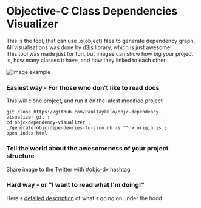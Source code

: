 Objective-C Class Dependencies Visualizer
==========================  

This is the tool, that can use .o(object) files to generate dependency graph.  
All visualisations was done by [d3js](http://d3js.org/) library, which is just awesome!  
This tool was made just for fun, but images can show how big your project is, how many classes it have, and how they linked to each other    

![Image example](https://pbs.twimg.com/media/BecW8fRCcAAPdP4.png:large)  

### Easiest way - For those who don't like to read docs
This will clone project, and run it on the latest modified project
```
git clone https://github.com/PaulTaykalo/objc-dependency-visualizer.git ;
cd objc-dependency-visualizer ;
./generate-objc-dependencies-to-json.rb -s "" > origin.js ;
open index.html
```

### Tell the world about the awesomeness of your project structure
Share image to the Twitter with [#objc-dv](https://twitter.com/search/realtime?q=%23objc-dv) hashtag


### Hard way - or "I want to read what I'm doing!"

Here's [detailed description](https://github.com/PaulTaykalo/objc-dependency-visualizer/wiki) of what's going on under the hood
